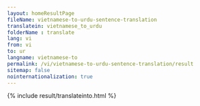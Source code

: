 ```yaml
---
layout: homeResultPage
fileName: vietnamese-to-urdu-sentence-translation
translatein: vietnamese_to_urdu
folderName : translate
lang: vi
from: vi
to: ur
langname: vietnamese-to
permalink: /vi/vietnamese-to-urdu-sentence-translation/result
sitemap: false
nointernationalization: true
---
```

{% include result/translateinto.html %}

<script src="/js/result/translation.js" data-foldername="{{page.folderName}}" data-lang="{{page.lang}}"></script>
